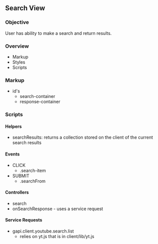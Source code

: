 ## Search View 
### Objective
User has ability to make a search and return results. 

### Overview
* Markup
* Styles
* Scripts

### Markup
* id's
  * search-container
  * response-container

### Scripts

#### Helpers
* searchResults: returns a collection stored on the client of the current search results

#### Events
* CLICK
  * .search-item
* SUBMIT
  * .searchFrom

#### Controllers
* search
* onSearchResponse - uses a service request

#### Service Requests
* gapi.client.youtube.search.list
  * relies on yt.js that is in client/lib/yt.js


